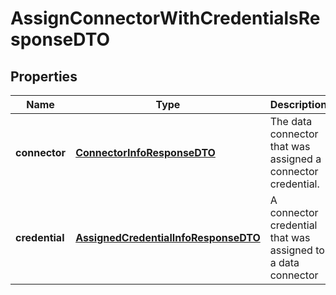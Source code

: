 

# AssignConnectorWithCredentialsResponseDTO


## Properties

| Name | Type | Description | Notes |
|------------ | ------------- | ------------- | -------------|
|**connector** | [**ConnectorInfoResponseDTO**](ConnectorInfoResponseDTO.md) | The data connector that was assigned a connector credential. |  [optional] |
|**credential** | [**AssignedCredentialInfoResponseDTO**](AssignedCredentialInfoResponseDTO.md) | A connector credential that was assigned to a data connector |  [optional] |



